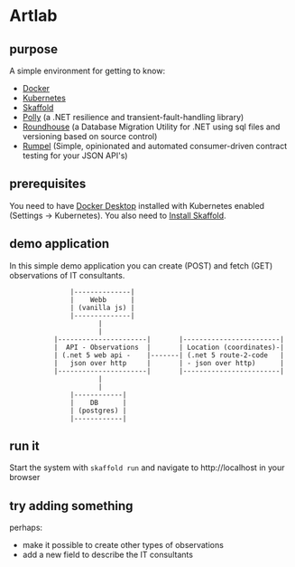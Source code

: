 # Artlab

## purpose

A simple environment for getting to know:

* [Docker](https://www.docker.com/)
* [Kubernetes](https://kubernetes.io/)
* [Skaffold](https://skaffold.dev/)
* [Polly](https://github.com/App-vNext/Polly) (a .NET resilience and transient-fault-handling library)
* [Roundhouse](https://github.com/chucknorris/roundhouse) (a Database Migration Utility for .NET using sql files and versioning based on source control)
* [Rumpel](https://github.com/hellgrenj/Rumpel) (Simple, opinionated and automated consumer-driven contract testing for your JSON API's)

## prerequisites

You need to have [Docker Desktop](https://www.docker.com/products/docker-desktop) installed with Kubernetes enabled (Settings -> Kubernetes).
You also need to [Install Skaffold](https://skaffold.dev/docs/install/).

## demo application
In this simple demo application you can create (POST) and fetch (GET) observations of IT consultants. 

```
               |--------------|
               |    Webb      |
               | (vanilla js) |
               |--------------|
                      |
                      | 
           |----------------------|       |------------------------|        
           |  API - Observations  |       | Location (coordinates)-|
           | (.net 5 web api -    |-------| (.net 5 route-2-code   |
           |   json over http     |       | - json over http)      |    
           |----------------------|       |------------------------|
                      |
                      |
               |------------|
               |    DB      |
               | (postgres) | 
               |------------| 
``` 

## run it

Start the system with ```skaffold run``` and navigate to http://localhost in your browser


## try adding something

perhaps: 
- make it possible to create other types of observations 
- add a new field to describe the IT consultants



